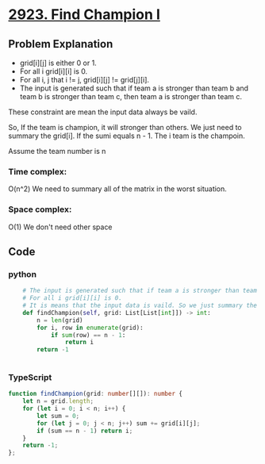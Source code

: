 # [2923. Find Champion I](https://leetcode.cn/problems/find-champion-i/?envType=daily-question&envId=2024-04-12)



## Problem Explanation
+ grid[i][j] is either 0 or 1.
+ For all i grid[i][i] is 0.
+ For all i, j that i != j, grid[i][j] != grid[j][i].
+ The input is generated such that if team a is stronger than team b and team b is stronger than team c, then team a is stronger than team c.

These constraint are mean the input data always be vaild.

So, If the team is champion, it will stronger than others. We just need to summary the grid[i]. If the sumi equals n - 1. The i team is the champoin.


Assume the team number is n
### Time complex:
O(n^2)
We need to summary all of the matrix in the worst situation.

### Space complex:
O(1)
We don't need other space

## Code

### python
```python
    # The input is generated such that if team a is stronger than team b and team b is stronger than team c, then team a is stronger than team c.
    # For all i grid[i][i] is 0.
    # It is means that the input data is vaild. So we just summary the grid[i] = sumi. If sumi is equals to n - 1. It's stronger than others. 
    def findChampion(self, grid: List[List[int]]) -> int:
        n = len(grid)
        for i, row in enumerate(grid):
            if sum(row) == n - 1:
                return i
        return -1
        
```

### TypeScript
```TypeScript
function findChampion(grid: number[][]): number {
    let n = grid.length;
    for (let i = 0; i < n; i++) {
        let sum = 0;
        for (let j = 0; j < n; j++) sum += grid[i][j];
        if (sum == n - 1) return i;
    }
    return -1;
};

```
